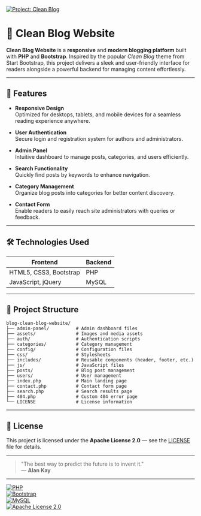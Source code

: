 
[![Project: Clean Blog](https://img.shields.io/badge/Clean_Blog-Your%20Ultimate%20Blogging%20Platform-brightgreen?style=for-the-badge&logo=wordpress&logoColor=white)](https://github.com/bhaktofmahakal/blog-clean-blog-website)  

# 🚀 Clean Blog Website

**Clean Blog Website** is a **responsive** and **modern blogging platform** built with **PHP** and **Bootstrap**. Inspired by the popular *Clean Blog* theme from Start Bootstrap, this project delivers a sleek and user-friendly interface for readers alongside a powerful backend for managing content effortlessly.

---

## 📝 Features

- **Responsive Design**  
  Optimized for desktops, tablets, and mobile devices for a seamless reading experience anywhere.

- **User Authentication**  
  Secure login and registration system for authors and administrators.

- **Admin Panel**  
  Intuitive dashboard to manage posts, categories, and users efficiently.

- **Search Functionality**  
  Quickly find posts by keywords to enhance navigation.

- **Category Management**  
  Organize blog posts into categories for better content discovery.

- **Contact Form**  
  Enable readers to easily reach site administrators with queries or feedback.

---

## 🛠️ Technologies Used

| Frontend                  | Backend        |
|---------------------------|----------------|
| HTML5, CSS3, Bootstrap    | PHP            |
| JavaScript, jQuery        | MySQL          |

---

## 📁 Project Structure

    blog-clean-blog-website/  
    ├── admin-panel/          # Admin dashboard files  
    ├── assets/               # Images and media assets  
    ├── auth/                 # Authentication scripts  
    ├── categories/           # Category management  
    ├── config/               # Configuration files  
    ├── css/                  # Stylesheets  
    ├── includes/             # Reusable components (header, footer, etc.)  
    ├── js/                   # JavaScript files  
    ├── posts/                # Blog post management  
    ├── users/                # User management  
    ├── index.php             # Main landing page  
    ├── contact.php           # Contact form page  
    ├── search.php            # Search results page  
    ├── 404.php               # Custom 404 error page  
    └── LICENSE               # License information  



---

## 📜 License

This project is licensed under the **Apache License 2.0** — see the [LICENSE](LICENSE) file for details.

---


> "The best way to predict the future is to invent it."  
> — **Alan Kay**

---

[![PHP](https://img.shields.io/badge/PHP-7.4-blue?style=for-the-badge&logo=php&logoColor=white)](https://www.php.net/)  
[![Bootstrap](https://img.shields.io/badge/Bootstrap-5.3-purple?style=for-the-badge&logo=bootstrap&logoColor=white)](https://getbootstrap.com/)  
[![MySQL](https://img.shields.io/badge/MySQL-8.0-blue?style=for-the-badge&logo=mysql&logoColor=white)](https://www.mysql.com/)  
[![Apache License 2.0](https://img.shields.io/badge/License-Apache%202.0-green?style=for-the-badge)](LICENSE)
